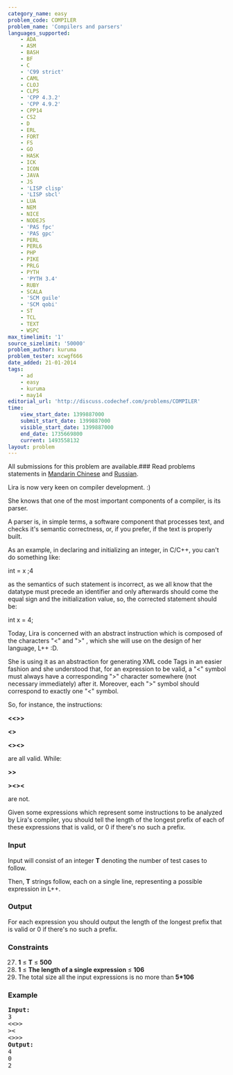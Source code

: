 ```yaml
---
category_name: easy
problem_code: COMPILER
problem_name: 'Compilers and parsers'
languages_supported:
    - ADA
    - ASM
    - BASH
    - BF
    - C
    - 'C99 strict'
    - CAML
    - CLOJ
    - CLPS
    - 'CPP 4.3.2'
    - 'CPP 4.9.2'
    - CPP14
    - CS2
    - D
    - ERL
    - FORT
    - FS
    - GO
    - HASK
    - ICK
    - ICON
    - JAVA
    - JS
    - 'LISP clisp'
    - 'LISP sbcl'
    - LUA
    - NEM
    - NICE
    - NODEJS
    - 'PAS fpc'
    - 'PAS gpc'
    - PERL
    - PERL6
    - PHP
    - PIKE
    - PRLG
    - PYTH
    - 'PYTH 3.4'
    - RUBY
    - SCALA
    - 'SCM guile'
    - 'SCM qobi'
    - ST
    - TCL
    - TEXT
    - WSPC
max_timelimit: '1'
source_sizelimit: '50000'
problem_author: kuruma
problem_tester: xcwgf666
date_added: 21-01-2014
tags:
    - ad
    - easy
    - kuruma
    - may14
editorial_url: 'http://discuss.codechef.com/problems/COMPILER'
time:
    view_start_date: 1399887000
    submit_start_date: 1399887000
    visible_start_date: 1399887000
    end_date: 1735669800
    current: 1493558132
layout: problem
---
```

All submissions for this problem are available.###  Read problems statements in [Mandarin Chinese](http://www.codechef.com/download/translated/MAY14/mandarin/COMPILER.pdf) and [Russian](http://www.codechef.com/download/translated/MAY14/russian/COMPILER.pdf).

Lira is now very keen on compiler development. :)

She knows that one of the most important components of a compiler, is its parser.

A parser is, in simple terms, a software component that processes text, and checks it's semantic correctness, or, if you prefer, if the text is properly built.

As an example, in declaring and initializing an integer, in C/C++, you can't do something like:

 int = x ;4

as the semantics of such statement is incorrect, as we all know that the datatype must precede an identifier and only afterwards should come the equal sign and the initialization value, so, the corrected statement should be:

 int x = 4;

Today, Lira is concerned with an abstract instruction which is composed of the characters "<" and ">" , which she will use on the design of her language, L++ :D.

She is using it as an abstraction for generating XML code Tags in an easier fashion and she understood that, for an expression to be valid, a "<" symbol must always have a corresponding ">" character somewhere (not necessary immediately) after it. Moreover, each ">" symbol should correspond to exactly one "<" symbol.

So, for instance, the instructions:

  **<<>>**

 **<>**

 **<><>**

are all valid. While:

 **>>**

 **><><**

are not.

Given some expressions which represent some instructions to be analyzed by Lira's compiler, you should tell the length of the longest prefix of each of these expressions that is valid, or 0 if there's no such a prefix.

### Input

Input will consist of an integer **T** denoting the number of test cases to follow.

Then, **T** strings follow, each on a single line, representing a possible expression in L++.

### Output

For each expression you should output the length of the longest prefix that is valid or 0 if there's no such a prefix.

### Constraints

27. **1** ≤ **T** ≤ **500**
28. **1** ≤ **The length of a single expression** ≤ **106**
29. The total size all the input expressions is no more than **5\*106**
### Example

<pre><b>Input:</b>
3
<<>>
><
<>>>
<b>Output:</b>
4
0
2

</pre>